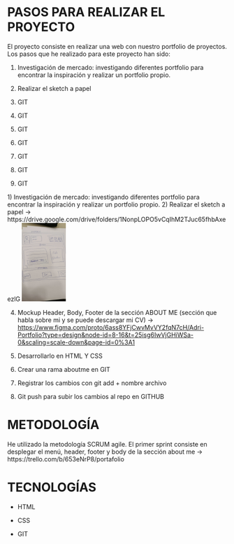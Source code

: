 <h1>PASOS PARA REALIZAR EL PROYECTO</h1>
El proyecto consiste en realizar una web con nuestro portfolio de proyectos.
Los pasos que he realizado para este proyecto han sido:
<div>
   <ol>
      <li><p>Investigación de mercado: investigando diferentes portfolio para encontrar la inspiración y realizar un portfolio propio.</p></li>
      <li><p>Realizar el sketch a papel</p></li>
      <li><p>GIT</p></li>
      <li><p>GIT</p></li>
      <li><p>GIT</p></li>
      <li><p>GIT</p></li>
      <li><p>GIT</p></li>
      <li><p>GIT</p></li>
      <li><p>GIT</p></li>
   </ol>
</div>
1) Investigación de mercado: investigando diferentes portfolio para encontrar la inspiración y realizar un portfolio propio.
2) Realizar el sketch a papel
-> https://drive.google.com/drive/folders/1NonpLOPO5vCqIhM2TJuc65fhbAxeezlG

<img src="sketchaboutme.jpg" style="width:20%;height:20%">

4) Mockup Header, Body, Footer de la sección ABOUT ME (sección que habla sobre mi y se puede descargar mi CV)
-> https://www.figma.com/proto/6ass8YFjCwvMvVY2fqN7cH/Adri-Portfolio?type=design&node-id=8-16&t=25isg6IwVjGHiWSa-0&scaling=scale-down&page-id=0%3A1


   
6) Desarrollarlo en HTML Y CSS
7) Crear una rama aboutme en GIT
8) Registrar los cambios con git add + nombre archivo
9) Git push para subir los cambios al repo en GITHUB

<h1>METODOLOGÍA</h1>
He utilizado la metodología SCRUM agile.
El primer sprint consiste en desplegar el menú, header, footer y body de la sección about me
-> https://trello.com/b/653eNrP8/portafolio

<h1>TECNOLOGÍAS</h1>
<div>
   <ul>
      <li><p>HTML</p></li>
      <li><p>CSS</p></li>
      <li><p>GIT</p></li>
   </ul>
</div>




